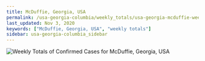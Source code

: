 ```yaml
---
title: McDuffie, Georgia, USA
permalink: /usa-georgia-columbia/weekly_totals/usa-georgia-mcduffie-weekly_totals.html
last_updated: Nov 3, 2020
keywords: ["McDuffie, Georgia, USA", "weekly totals"]
sidebar: usa-georgia-columbia_sidebar
---
```


![Weekly Totals of Confirmed Cases for McDuffie, Georgia, USA](/covid_tracker/images/graphs/usa-georgia-mcduffie-weekly_totals_graph.png)
